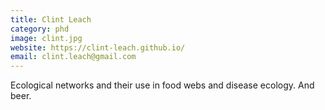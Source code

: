 ```yaml
---
title: Clint Leach
category: phd
image: clint.jpg
website: https://clint-leach.github.io/
email: clint.leach@gmail.com
---
```


Ecological networks and their use in food webs and disease ecology. And beer.


